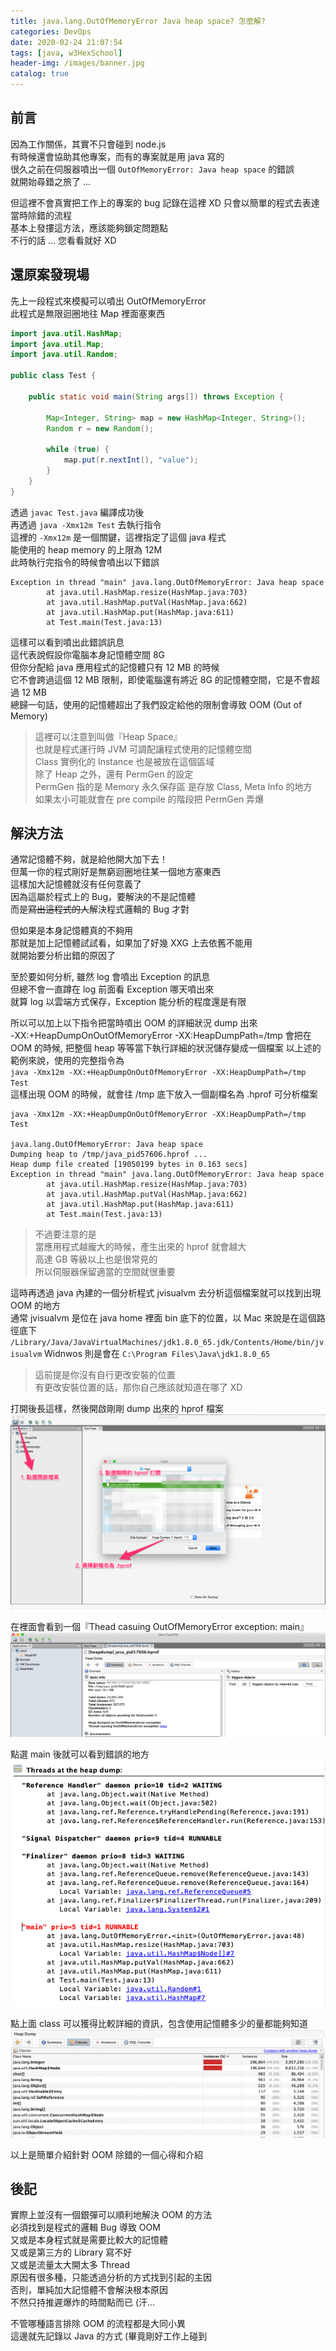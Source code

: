 ```yaml
---
title: java.lang.OutOfMemoryError Java heap space? 怎麼解?
categories: DevOps
date: 2020-02-24 21:07:54
tags: [java, w3HexSchool]
header-img: /images/banner.jpg
catalog: true
---
```


## 前言

因為工作關係，其實不只會碰到 node.js  
有時候還會協助其他專案，而有的專案就是用 java 寫的  
很久之前在伺服器噴出一個 `OutOfMemoryError: Java heap space` 的錯誤  
就開始尋錯之旅了 ...  

但這裡不會真實把工作上的專案的 bug 記錄在這裡 XD
只會以簡單的程式去表達當時除錯的流程  
基本上發摟這方法，應該能夠鎖定問題點  
不行的話 ... 您看看就好 XD

## 還原案發現場

先上一段程式來模擬可以噴出 OutOfMemoryError  
此程式是無限迴圈地往 Map 裡面塞東西  
```java
import java.util.HashMap;
import java.util.Map;
import java.util.Random;

public class Test {

    public static void main(String args[]) throws Exception {

        Map<Integer, String> map = new HashMap<Integer, String>();
        Random r = new Random();

        while (true) {
            map.put(r.nextInt(), "value");
        }
    }
}
```

透過 `javac Test.java` 編譯成功後  
再透過 `java -Xmx12m Test` 去執行指令  
這裡的 `-Xmx12m` 是一個關鍵，這裡指定了這個 java 程式  
能使用的 heap memory 的上限為 12M  
此時執行完指令的時候會噴出以下錯誤  
```
Exception in thread "main" java.lang.OutOfMemoryError: Java heap space
        at java.util.HashMap.resize(HashMap.java:703)
        at java.util.HashMap.putVal(HashMap.java:662)
        at java.util.HashMap.put(HashMap.java:611)
        at Test.main(Test.java:13)
```

這樣可以看到噴出此錯誤訊息  
這代表說假設你電腦本身記憶體空間 8G  
但你分配給 java 應用程式的記憶體只有 12 MB 的時候  
它不會跨過這個 12 MB 限制，即使電腦還有將近 8G 的記憶體空間，它是不會超過 12 MB  
總歸一句話，使用的記憶體超出了我們設定給他的限制會導致 OOM (Out of Memory)  

> 這裡可以注意到叫做『Heap Space』  
> 也就是程式運行時 JVM 可調配讓程式使用的記憶體空間  
> Class 實例化的 Instance 也是被放在這個區域  
> 除了 Heap 之外，還有 PermGen 的設定  
> PermGen 指的是 Memory 永久保存區
> 是存放 Class, Meta Info 的地方  
> 如果太小可能就會在 pre compile 的階段把 PermGen 弄爆

## 解決方法  

通常記憶體不夠，就是給他開大加下去！  
但萬一你的程式剛好是無窮迴圈地往某一個地方塞東西  
這樣加大記憶體就沒有任何意義了  
因為這屬於程式上的 Bug，要解決的不是記憶體  
而是~~寫出這程式的人~~解決程式邏輯的 Bug 才對

但如果是本身記憶體真的不夠用  
那就是加上記憶體試試看，如果加了好幾 XXG 上去依舊不能用  
就開始要分析出錯的原因了  

至於要如何分析, 雖然 log 會噴出 Exception 的訊息  
但總不會一直蹲在 log 前面看 Exception 哪天噴出來  
就算 log 以雲端方式保存，Exception 能分析的程度還是有限  

所以可以加上以下指令把當時噴出 OOM 的詳細狀況 dump 出來  
-XX:+HeapDumpOnOutOfMemoryError -XX:HeapDumpPath=/tmp
會把在 OOM 的時候, 把整個 heap 等等當下執行詳細的狀況儲存變成一個檔案
以上述的範例來說，使用的完整指令為  
`java -Xmx12m -XX:+HeapDumpOnOutOfMemoryError -XX:HeapDumpPath=/tmp Test`  
這樣出現 OOM 的時候，就會往 /tmp 底下放入一個副檔名為 .hprof 可分析檔案  
```
java -Xmx12m -XX:+HeapDumpOnOutOfMemoryError -XX:HeapDumpPath=/tmp Test

java.lang.OutOfMemoryError: Java heap space
Dumping heap to /tmp/java_pid57606.hprof ...
Heap dump file created [19050199 bytes in 0.163 secs]
Exception in thread "main" java.lang.OutOfMemoryError: Java heap space
        at java.util.HashMap.resize(HashMap.java:703)
        at java.util.HashMap.putVal(HashMap.java:662)
        at java.util.HashMap.put(HashMap.java:611)
        at Test.main(Test.java:13)
```

> 不過要注意的是  
> 當應用程式越龐大的時候，產生出來的 hprof 就會越大  
> 高達 GB 等級以上也是很常見的  
> 所以伺服器保留適當的空間就很重要  

這時再透過 java 內建的一個分析程式 jvisualvm 去分析這個檔案就可以找到出現 OOM 的地方  
通常 jvisualvm 是位在 java home 裡面 bin 底下的位置，以 Mac 來說是在這個路徑底下  
`/Library/Java/JavaVirtualMachines/jdk1.8.0_65.jdk/Contents/Home/bin/jvisualvm`
Widnwos 則是會在 `C:\Program Files\Java\jdk1.8.0_65`  
> 這前提是你沒有自行更改安裝的位置  
> 有更改安裝位置的話，那你自己應該就知道在哪了 XD  


打開後長這樣，然後開啟剛剛 dump 出來的 hprof 檔案  
![](/images/java-oom/java-oom-01.png)

在裡面會看到一個『Thead casuing OutOfMemoryError exception: main』  
![](/images/java-oom/java-oom-02.png)

點選 main 後就可以看到錯誤的地方  
![](/images/java-oom/java-oom-03.png)

點上面 class 可以獲得比較詳細的資訊，包含使用記憶體多少的量都能夠知道  
![](/images/java-oom/java-oom-04.png)

以上是簡單介紹針對 OOM 除錯的一個心得和介紹  

## 後記

實際上並沒有一個銀彈可以順利地解決 OOM 的方法  
必須找到是程式的邏輯 Bug 導致 OOM  
又或是本身程式就是需要比較大的記憶體  
又或是第三方的 Library 寫不好  
又或是流量太大開太多 Thread  
原因有很多種，只能透過分析的方式找到引起的主因  
否則，單純加大記憶體不會解決根本原因  
不然只持推遲爆炸的時間點而已 (汗...  

不管哪種語言排除 OOM 的流程都是大同小異  
這邊就先記錄以 Java 的方式 (畢竟剛好工作上碰到  